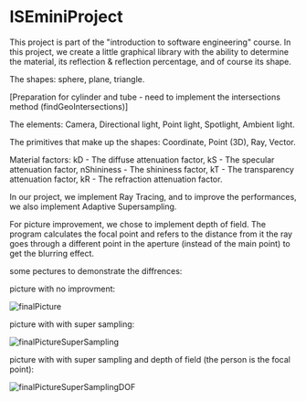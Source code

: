 # ISEminiProject

This project is part of the "introduction to software engineering" course. In this project, we create a little graphical library with the ability to determine the material, its reflection & reflection percentage, and of course its shape.

The shapes: 
sphere,
plane,
triangle.


[Preparation for cylinder and tube - need to implement the intersections method (findGeoIntersections)]

The elements:
Camera,
Directional light,
Point light,
Spotlight,
Ambient light.

The primitives that make up the shapes:
Coordinate,
Point (3D),
Ray,
Vector.

Material factors:
kD - The diffuse attenuation factor,
kS - The specular attenuation factor,
nShininess - The shininess factor,
kT - The transparency attenuation factor,
kR - The refraction attenuation factor.

In our project, we implement Ray Tracing, and to improve the performances, we also implement Adaptive Supersampling.

For picture improvement, we chose to implement depth of field.
The program calculates the focal point and refers to the distance from it the ray goes through a different point in the aperture (instead of the main point) to get the blurring effect.


some pectures to demonstrate the diffrences:

picture with no improvment:

![finalPicture](https://user-images.githubusercontent.com/41789360/155300494-8c788a1a-7599-424a-9492-b274f9d2cbdb.png)


picture with with super sampling:

![finalPictureSuperSampling](https://user-images.githubusercontent.com/41789360/155301283-25616042-0cd9-454e-afaf-71ec88fd9709.png)


picture with with super sampling and depth of field (the person is the focal point):

![finalPictureSuperSamplingDOF](https://user-images.githubusercontent.com/41789360/155301473-679fdbde-d8f1-4581-bf53-d4b3925ff0c9.png)
